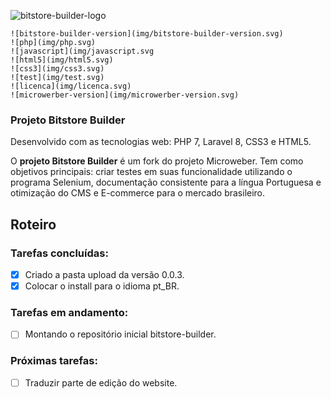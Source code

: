 ![bitstore-builder-logo](img/bitstore-builder-logo.jpg)
  
    ![bitstore-builder-version](img/bitstore-builder-version.svg)
    ![php](img/php.svg)
    ![javascript](img/javascript.svg
    ![html5](img/html5.svg)
    ![css3](img/css3.svg)
    ![test](img/test.svg)
    ![licenca](img/licenca.svg)
    ![microwerber-version](img/microwerber-version.svg)

### Projeto Bitstore Builder

Desenvolvido com as tecnologias web: PHP 7, Laravel 8, CSS3 e HTML5.

O **projeto Bitstore Builder** é um fork do projeto Microweber. Tem como objetivos principais: criar testes em suas funcionalidade utilizando o programa Selenium, documentação consistente para a língua Portuguesa e otimização do CMS e E-commerce para o mercado brasileiro.

## Roteiro

### Tarefas concluídas:
- [x] Criado a pasta upload da versão 0.0.3.
- [x] Colocar o install para o idioma pt_BR.

### Tarefas em andamento:
- [ ] Montando o repositório inicial bitstore-builder.

### Próximas tarefas:

- [ ] Traduzir parte de edição do website.
